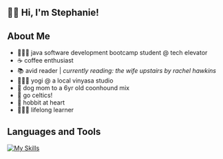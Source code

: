 <h2>👋🏼 Hi, I'm Stephanie!</h2>
  
## About Me

- 👩🏻‍🏫 java software development bootcamp student @ tech elevator
- ☕ coffee enthusiast
- 📚 avid reader | <em>currently reading: the wife upstairs by rachel hawkins</em>
- 🧘🏻‍♀️ yogi @ a local vinyasa studio
- 🐾 dog mom to a 6yr old coonhound mix
- 🏀 go celtics!
- 🥔 hobbit at heart
- 👩🏻‍🏫 lifelong learner

## Languages and Tools

[![My Skills](https://skillicons.dev/icons?i=css,express,figma,git,html,java,js,mongodb,nodejs,postgres,spring,vue)](https://skillicons.dev)
